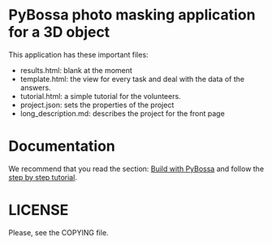 PyBossa photo masking application for a 3D object
=================================================

This application has these important files:

*  results.html: blank at the moment
*  template.html: the view for every task and deal with the data of the answers.
*  tutorial.html: a simple tutorial for the volunteers.
*  project.json: sets the properties of the project
*  long_description.md: describes the project for the front page

Documentation
=============

We recommend that you read the section: [Build with PyBossa](http://docs.pybossa.com/en/latest/build_with_pybossa.html) 
and follow the [step by step tutorial](http://docs.pybossa.com/en/latest/user/tutorial.html).


LICENSE
=======

Please, see the COPYING file.
